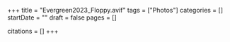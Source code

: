 +++
title = "Evergreen2023_Floppy.avif"
tags = ["Photos"]
categories = []
startDate = ""
draft = false
pages = []

citations = []
+++
